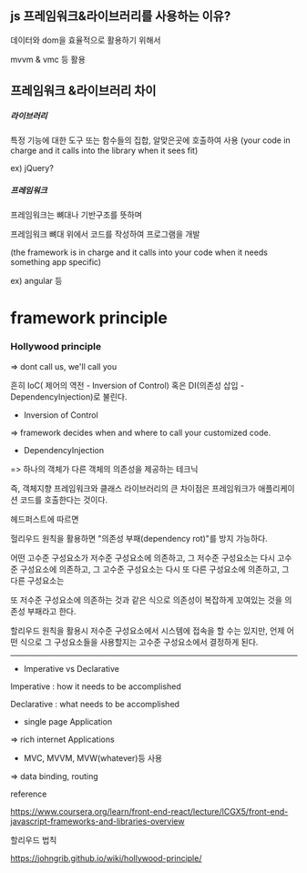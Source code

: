 ## js 프레임워크&라이브러리를 사용하는 이유?

데이터와 dom을 효율적으로 활용하기 위해서

mvvm & vmc 등 활용

## 프레임워크 &라이브러리 차이

##### 라이브러리 

특정 기능에 대한 도구 또는 함수들의 집합, 알맞은곳에 호출하여 사용 (your code in charge and it calls into the
library when it sees fit)

ex) jQuery?

##### 프레임워크

프레임워크는 뼈대나 기반구조를 뜻하며 

프레임워크 뼈대 위에서 코드를 작성하여 프로그램을 개발

(the framework is in charge and it calls into your code when it needs something app specific)

ex) angular 등

# framework principle

### Hollywood principle

=> dont call us, we'll call you

흔히  IoC( 제어의 역전 - Inversion of Control) 혹은 DI(의존성 삽입 - DependencyInjection)로 불린다.

* Inversion of Control

=> framework decides when and where to call your customized code.

* DependencyInjection

=> 하나의 객체가 다른 객체의 의존성을 제공하는 테크닉


즉, 객체지향 프레임워크와 클래스 라이브러리의 큰 차이점은 프레임워크가 애플리케이션 코드를 호출한다는 것이다.

헤드퍼스트에 따르면 

헐리우드 원칙을 활용하면 "의존성 부패(dependency rot)"를 방지 가능하다.

어떤 고수준 구성요소가 저수준 구성요소에 의존하고, 그 저수준 구성요소는 다시 고수준 구성요소에 의존하고, 그 고수준 구성요소는 다시 또 다른 구성요소에 의존하고, 그 다른 구성요소는 

또 저수준 구성요소에 의존하는 것과 같은 식으로 의존성이 복잡하게 꼬여있는 것을 의존성 부패라고 한다.

할리우드 원칙을 활용시 저수준 구성요소에서 시스템에 접속을 할 수는 있지만, 언제 어떤 식으로 그 구성요소들을 사용할지는 
고수준 구성요소에서 결정하게 된다.

<hr>

* Imperative vs Declarative

Imperative : how it needs to be accomplished

Declarative : what needs to be accomplished

* single page Application

=> rich internet Applications

* MVC, MVVM, MVW(whatever)등 사용 

=> data binding, routing


reference 

https://www.coursera.org/learn/front-end-react/lecture/lCGX5/front-end-javascript-frameworks-and-libraries-overview

할리우드 법칙

https://johngrib.github.io/wiki/hollywood-principle/

